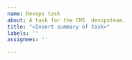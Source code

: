 ```yaml
---
name: Devops task
about: A task for the CMS  devopsteam.
title: "<Insert summary of task>"
labels: ''
assignees: ''

---
```



